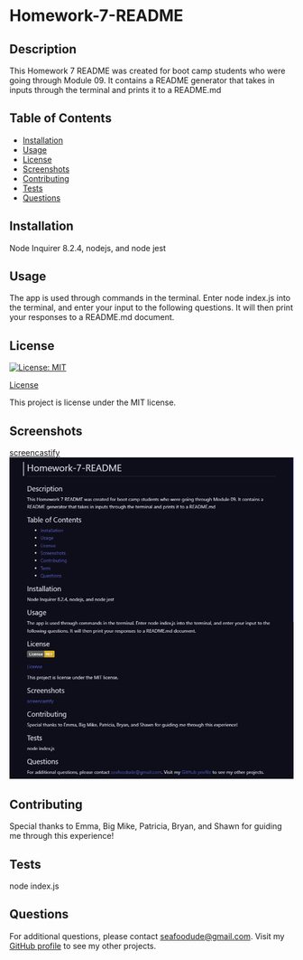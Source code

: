 # Homework-7-README

  ## Description

  This Homework 7 README was created for boot camp students who were going through Module 09. It contains a README generator that takes in inputs through the terminal and prints it to a README.md

  ## Table of Contents

  * [Installation](#installation)
  * [Usage](#usage)
  * [License](#license)
  * [Screenshots](#screenshots)
  * [Contributing](#contributing)
  * [Tests](#tests)
  * [Questions](#questions)

  ## Installation

  Node Inquirer 8.2.4, nodejs, and node jest

  ## Usage

  The app is used through commands in the terminal. Enter node index.js into the terminal, and enter your input to the following questions. It will then print your responses to a README.md document.

  ## License

  [![License: MIT](https://img.shields.io/badge/License-MIT-yellow.svg)](https://opensource.org/licenses/MIT)

  [License](#license)

  This project is license under the MIT license.

  ## Screenshots

  [screencastify](https://drive.google.com/file/d/1paXDsDpi7CkqOB5ptORXdJ95F53lS42f/view)
  ![Screenshot of README](./assets/readmeSS.PNG)

  ## Contributing

  Special thanks to Emma, Big Mike, Patricia, Bryan, and Shawn for guiding me through this experience!

  ## Tests

  node index.js

  ## Questions

  For additional questions, please contact seafoodude@gmail.com. Visit my [GitHub profile](https://github.com/undefined) to see my other projects.
  
